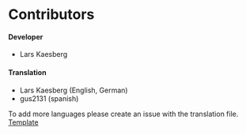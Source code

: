 # Contributors

#### Developer

- Lars Kaesberg

#### Translation

- Lars Kaesberg (English, German)
- gus2131 (spanish)

To add more languages please create an issue with the translation file. [Template](https://github.com/lkaesberg/EmailBot/blob/main/language/english.json)